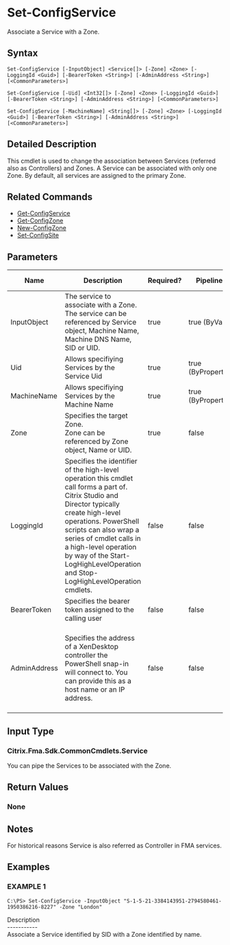 ﻿# Set-ConfigService

   Associate a Service with a Zone.

## Syntax
```
Set-ConfigService [-InputObject] <Service[]> [-Zone] <Zone> [-LoggingId <Guid>] [-BearerToken <String>] [-AdminAddress <String>] [<CommonParameters>]

Set-ConfigService [-Uid] <Int32[]> [-Zone] <Zone> [-LoggingId <Guid>] [-BearerToken <String>] [-AdminAddress <String>] [<CommonParameters>]

Set-ConfigService [-MachineName] <String[]> [-Zone] <Zone> [-LoggingId <Guid>] [-BearerToken <String>] [-AdminAddress <String>] [<CommonParameters>]
```

## Detailed Description
   This cmdlet is used to change the association between Services (referred also as Controllers) and Zones. A Service can be associated with only one Zone. By default, all services are assigned to the primary Zone.

## Related Commands
  * [Get-ConfigService](Get-ConfigService.html)
  * [Get-ConfigZone](Get-ConfigZone.html)
  * [New-ConfigZone](New-ConfigZone.html)
  * [Set-ConfigSite](Set-ConfigSite.html)
## Parameters

| Name   | Description | Required? | Pipeline Input | Default Value |
| --- | --- | --- | --- | --- |
| InputObject | The service to associate with a Zone.<br>The service can be referenced by Service object, Machine Name, Machine DNS Name, SID or UID. | true | true (ByValue) |  |
| Uid | Allows specifiying Services by the Service Uid | true | true (ByPropertyName) |  |
| MachineName | Allows specifiying Services by the Machine Name | true | true (ByPropertyName) |  |
| Zone | Specifies the target Zone.<br>Zone can be referenced by Zone object, Name or UID. | true | false |  |
| LoggingId | Specifies the identifier of the high-level operation this cmdlet call forms a part of. Citrix Studio and Director typically create high-level operations. PowerShell scripts can also wrap a series of cmdlet calls in a high-level operation by way of the Start-LogHighLevelOperation and Stop-LogHighLevelOperation cmdlets. | false | false |  |
| BearerToken | Specifies the bearer token assigned to the calling user | false | false |  |
| AdminAddress | Specifies the address of a XenDesktop controller the PowerShell snap-in will connect to. You can provide this as a host name or an IP address. | false | false | Localhost. Once a value is provided by any cmdlet, this value becomes the default. |

## Input Type
### Citrix.Fma.Sdk.CommonCmdlets.Service
   You can pipe the Services to be associated with the Zone.
## Return Values
### None
   ## Notes
   For historical reasons Service is also referred as Controller in FMA services.
## Examples

### EXAMPLE 1
```
C:\PS> Set-ConfigService -InputObject "S-1-5-21-3384143951-2794580461-1950386216-8227" -Zone "London"
```
   Description<br>-----------<br>Associate a Service identified by SID with a Zone identified by name.
